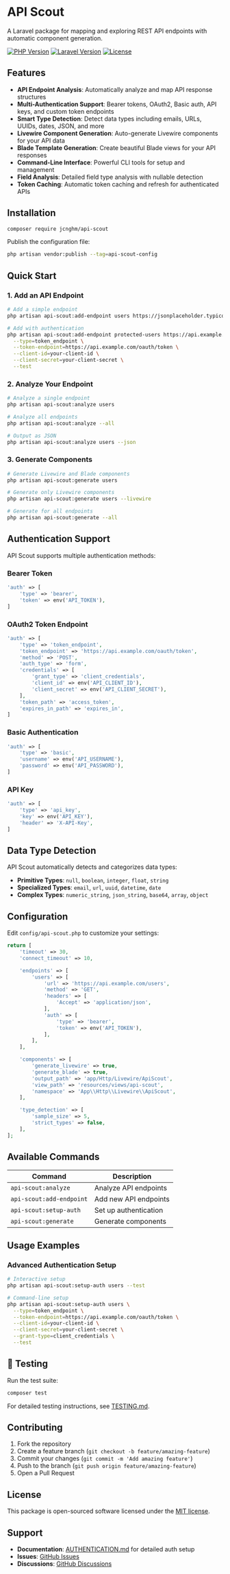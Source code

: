 # API Scout

A Laravel package for mapping and exploring REST API endpoints with automatic component generation.

[![PHP Version](https://img.shields.io/badge/php-8.1%2B-blue.svg)](https://php.net)
[![Laravel Version](https://img.shields.io/badge/laravel-10%2B%20%7C%2011%2B-red.svg)](https://laravel.com)
[![License](https://img.shields.io/badge/license-MIT-green.svg)](LICENSE)

## Features

- **API Endpoint Analysis**: Automatically analyze and map API response structures
- **Multi-Authentication Support**: Bearer tokens, OAuth2, Basic auth, API keys, and custom token endpoints
- **Smart Type Detection**: Detect data types including emails, URLs, UUIDs, dates, JSON, and more
- **Livewire Component Generation**: Auto-generate Livewire components for your API data
- **Blade Template Generation**: Create beautiful Blade views for your API responses
- **Command-Line Interface**: Powerful CLI tools for setup and management
- **Field Analysis**: Detailed field type analysis with nullable detection
- **Token Caching**: Automatic token caching and refresh for authenticated APIs

## Installation

```bash
composer require jcnghm/api-scout
```

Publish the configuration file:

```bash
php artisan vendor:publish --tag=api-scout-config
```

## Quick Start

### 1. Add an API Endpoint

```bash
# Add a simple endpoint
php artisan api-scout:add-endpoint users https://jsonplaceholder.typicode.com/users

# Add with authentication
php artisan api-scout:add-endpoint protected-users https://api.example.com/users \
  --type=token_endpoint \
  --token-endpoint=https://api.example.com/oauth/token \
  --client-id=your-client-id \
  --client-secret=your-client-secret \
  --test
```

### 2. Analyze Your Endpoint

```bash
# Analyze a single endpoint
php artisan api-scout:analyze users

# Analyze all endpoints
php artisan api-scout:analyze --all

# Output as JSON
php artisan api-scout:analyze users --json
```

### 3. Generate Components

```bash
# Generate Livewire and Blade components
php artisan api-scout:generate users

# Generate only Livewire components
php artisan api-scout:generate users --livewire

# Generate for all endpoints
php artisan api-scout:generate --all
```

## Authentication Support

API Scout supports multiple authentication methods:

### Bearer Token

```php
'auth' => [
    'type' => 'bearer',
    'token' => env('API_TOKEN'),
]
```

### OAuth2 Token Endpoint

```php
'auth' => [
    'type' => 'token_endpoint',
    'token_endpoint' => 'https://api.example.com/oauth/token',
    'method' => 'POST',
    'auth_type' => 'form',
    'credentials' => [
        'grant_type' => 'client_credentials',
        'client_id' => env('API_CLIENT_ID'),
        'client_secret' => env('API_CLIENT_SECRET'),
    ],
    'token_path' => 'access_token',
    'expires_in_path' => 'expires_in',
]
```

### Basic Authentication

```php
'auth' => [
    'type' => 'basic',
    'username' => env('API_USERNAME'),
    'password' => env('API_PASSWORD'),
]
```

### API Key

```php
'auth' => [
    'type' => 'api_key',
    'key' => env('API_KEY'),
    'header' => 'X-API-Key',
]
```

## Data Type Detection

API Scout automatically detects and categorizes data types:

- **Primitive Types**: `null`, `boolean`, `integer`, `float`, `string`
- **Specialized Types**: `email`, `url`, `uuid`, `datetime`, `date`
- **Complex Types**: `numeric_string`, `json_string`, `base64`, `array`, `object`

## Configuration

Edit `config/api-scout.php` to customize your settings:

```php
return [
    'timeout' => 30,
    'connect_timeout' => 10,

    'endpoints' => [
        'users' => [
            'url' => 'https://api.example.com/users',
            'method' => 'GET',
            'headers' => [
                'Accept' => 'application/json',
            ],
            'auth' => [
                'type' => 'bearer',
                'token' => env('API_TOKEN'),
            ],
        ],
    ],

    'components' => [
        'generate_livewire' => true,
        'generate_blade' => true,
        'output_path' => 'app/Http/Livewire/ApiScout',
        'view_path' => 'resources/views/api-scout',
        'namespace' => 'App\\Http\\Livewire\\ApiScout',
    ],

    'type_detection' => [
        'sample_size' => 5,
        'strict_types' => false,
    ],
];
```

## Available Commands

| Command                  | Description           |
| ------------------------ | --------------------- |
| `api-scout:analyze`      | Analyze API endpoints |
| `api-scout:add-endpoint` | Add new API endpoints |
| `api-scout:setup-auth`   | Set up authentication |
| `api-scout:generate`     | Generate components   |

## Usage Examples

### Advanced Authentication Setup

```bash
# Interactive setup
php artisan api-scout:setup-auth users --test

# Command-line setup
php artisan api-scout:setup-auth users \
  --type=token_endpoint \
  --token-endpoint=https://api.example.com/oauth/token \
  --client-id=your-client-id \
  --client-secret=your-client-secret \
  --grant-type=client_credentials \
  --test
```

## 🧪 Testing

Run the test suite:

```bash
composer test
```

For detailed testing instructions, see [TESTING.md](TESTING.md).

## Contributing

1. Fork the repository
2. Create a feature branch (`git checkout -b feature/amazing-feature`)
3. Commit your changes (`git commit -m 'Add amazing feature'`)
4. Push to the branch (`git push origin feature/amazing-feature`)
5. Open a Pull Request

## License

This package is open-sourced software licensed under the [MIT license](LICENSE).

## Support

- **Documentation**: [AUTHENTICATION.md](AUTHENTICATION.md) for detailed auth setup
- **Issues**: [GitHub Issues](https://github.com/jcnghm/api-scout/issues)
- **Discussions**: [GitHub Discussions](https://github.com/jcnghm/api-scout/discussions)
